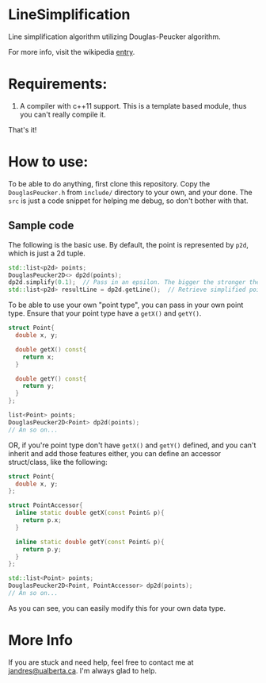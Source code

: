 # LineSimplification
Line simplification algorithm utilizing Douglas-Peucker algorithm.

For more info, visit the wikipedia [entry](http://en.wikipedia.org/wiki/Ramer%E2%80%93Douglas%E2%80%93Peucker_algorithm).

# Requirements:
1. A compiler with c++11 support. This is a template based module, thus you can't really compile it.

That's it!

# How to use:
To be able to do anything, first clone this repository. Copy the ```DouglasPeucker.h``` from ```include/``` directory to your own, and your done. The ```src``` is just a code snippet for helping me debug, so don't bother with that.

## Sample code
The following is the basic use. By default, the point is represented by ```p2d```, which is just a 2d tuple.

```c++
std::list<p2d> points;
DouglasPeucker2D<> dp2d(points);
dp2d.simplify(0.1);  // Pass in an epsilon. The bigger the stronger the effect. Experiment with this.
std::list<p2d> resultLine = dp2d.getLine();  // Retrieve simplified points.
```

To be able to use your own "point type", you can pass in your own point type. Ensure that your point type have a ```getX()``` and ```getY()```.

```c++
struct Point{
  double x, y;

  double getX() const{
    return x;
  }

  double getY() const{
    return y;
  }
};

list<Point> points;
DouglasPeucker2D<Point> dp2d(points);
// An so on...
```

OR, if you're point type don't have ```getX()``` and ```getY()``` defined, and you can't inherit and add those features either, you can define an accessor struct/class, like the following:


```c++
struct Point{
  double x, y;
};

struct PointAccessor{
  inline static double getX(const Point& p){
    return p.x;
  }

  inline static double getY(const Point& p){
    return p.y;
  }
};

std::list<Point> points;
DouglasPeucker2D<Point, PointAccessor> dp2d(points);
// An so on...
```

As you can see, you can easily modify this for your own data type.

# More Info
If you are stuck and need help, feel free to contact me at <jandres@ualberta.ca>. I'm always glad to help.
